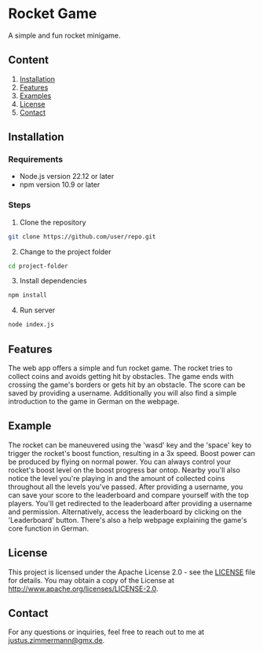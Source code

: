 # Rocket Game
A simple and fun rocket minigame.

## Content
1. [Installation](#installation)
2. [Features](#features)
3. [Examples](#examples)
4. [License](#license)
5. [Contact](#contact)

## Installation

### Requirements
- Node.js version 22.12 or later
- npm version 10.9 or later

### Steps
1. Clone the repository
```bash
git clone https://github.com/user/repo.git
```
2. Change to the project folder
```bash
cd project-folder
```
3. Install dependencies
```bash
npm install
```
4. Run server
```bash
node index.js
```

## Features
The web app offers a simple and fun rocket game. The rocket tries to collect coins and avoids getting hit by obstacles. 
The game ends with crossing the game's borders or gets hit by an obstacle. The score can be saved by providing a username. Additionally you will also find a simple introduction to the game in German on the webpage.

## Example
The rocket can be maneuvered using the 'wasd' key and the 'space' key to trigger the rocket's boost function, resulting in a 3x speed. Boost power can be produced by flying on normal power. You can always control your rocket's boost level on the boost progress bar ontop. Nearby you'll also notice the level you're playing in and the amount of collected coins throughout all the levels you've passed. After providing a username, you can save your score to the leaderboard and compare yourself with the top players. You'll get redirected to the leaderboard after providing a username and permission. Alternatively, access the leaderboard by clicking on the 'Leaderboard' button.
There's also a help webpage explaining the game's core function in German.

## License
This project is licensed under the Apache License 2.0 - see the [LICENSE](LICENSE) file for details. 
You may obtain a copy of the License at http://www.apache.org/licenses/LICENSE-2.0.

## Contact

For any questions or inquiries, feel free to reach out to me at [justus.zimmermann@gmx.de](mailto:justus.zimmermann@gmx.de).



